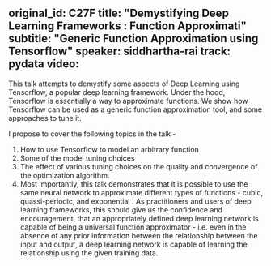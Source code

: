 original_id: C27F
title: "Demystifying Deep Learning Frameworks : Function Approximati"
subtitle: "Generic Function Approximation using Tensorflow"
speaker: siddhartha-rai
track: pydata
video:
---
This talk attempts to demystify some aspects of Deep Learning using Tensorflow, a popular deep learning framework. Under the hood, Tensorflow is essentially a way to approximate functions. We show how Tensorflow can be used as a generic function approximation tool, and some approaches to tune it.

I propose to cover the following topics in the talk - 

1. How to use Tensorflow to model an arbitrary function
2. Some of the model tuning choices
3. The effect of various tuning choices on the quality and convergence of the optimization algorithm.
4. Most importantly, this talk demonstrates that it is possible to use the same neural network to approximate different types of functions - cubic, quassi-periodic, and exponential
.
As practitioners and users of deep learning frameworks, this should give us the confidence and encouragement, that an appropriately defined deep learning network is capable of being a universal function approximator - i.e. even in the absence of any prior information between the relationship between the input and output, a deep learning network is capable of learning the relationship using the given training data.

